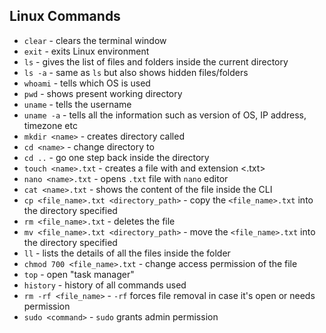## Linux Commands
* `clear` - clears the terminal window
* `exit` - exits Linux environment
* `ls` - gives the list of files and folders inside the current directory
* `ls -a` - same as `ls` but also shows hidden files/folders
* `whoami` - tells which OS is used
* `pwd` - shows present working directory
* `uname` - tells the username
* `uname -a` - tells all the information such as version of OS, IP address, timezone etc
* `mkdir <name>` - creates directory called <name>
* `cd <name>` - change directory to <name>
* `cd ..` - go one step back inside the directory
* `touch <name>.txt` - creates a file with <name> and extension <.txt>
* `nano <name>.txt` - opens `.txt` file with `nano` editor
* `cat <name>.txt` - shows the content of the file inside the CLI
* `cp <file_name>.txt <directory_path>` - copy the `<file_name>.txt` into the directory specified
* `rm <file_name>.txt` - deletes the file
* `mv <file_name>.txt <directory_path>` - move the `<file_name>.txt` into the directory specified
* `ll` - lists the details of all the files inside the folder
* `chmod 700 <file_name>.txt` - change access permission of the file
* `top` - open "task manager"
* `history` - history of all commands used
* `rm -rf <file_name>` - `-rf` forces file removal in case it's open or needs permission
* `sudo <command>` - `sudo` grants admin permission 